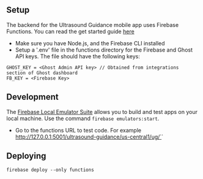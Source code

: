 ## Setup
The backend for the Ultrasound Guidance mobile app uses Firebase Functions. You can read the get started guide [here](https://firebase.google.com/docs/functions/get-started?gen=2nd)
- Make sure you have Node.js, and the Firebase CLI installed
- Setup a '.env' file in the functions directory for the Firebase and Ghost API keys. The file should have the following keys:
```
GHOST_KEY = <Ghost Admin API key> // Obtained from integrations section of Ghost dashboard
FB_KEY = <Firebase Key> 
```

## Development
The [Firebase Local Emulator Suite](https://firebase.google.com/docs/emulator-suite) allows you to build and test apps on your local machine. Use the command `firebase emulators:start`. 
- Go to the functions URL to test code. For example http://127.0.0.1:5001/ultrasound-guidance/us-central1/ug/`<endpoint>`

## Deploying
`firebase deploy --only functions`